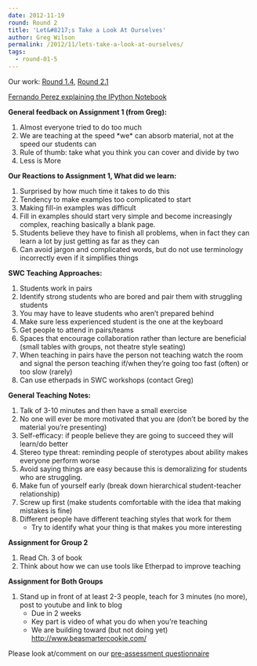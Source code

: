 ```yaml
---
date: 2012-11-19
round: Round 2
title: 'Let&#8217;s Take a Look At Ourselves'
author: Greg Wilson
permalink: /2012/11/lets-take-a-look-at-ourselves/
tags:
  - round-01-5
---
```

Our work: [Round 1.4][1], [Round 2.1][2]

[Fernando Perez explaining the IPython Notebook][3]

**General feedback on Assignment 1 (from Greg):**

1.  Almost everyone tried to do too much
2.  We are teaching at the speed \*we\* can absorb material, not at the speed our students can
3.  Rule of thumb: take what you think you can cover and divide by two
4.  Less is More

**Our Reactions to Assignment 1, What did we learn:**

1.  Surprised by how much time it takes to do this
2.  Tendency to make examples too complicated to start
3.  Making fill-in examples was difficult
4.  Fill in examples should start very simple and become increasingly complex, reaching basically a blank page.
5.  Students believe they have to finish all problems, when in fact they can learn a lot by just getting as far as they can
6.  Can avoid jargon and complicated words, but do not use terminology incorrectly even if it simplifies things

**SWC Teaching Approaches:**

1.  Students work in pairs
2.  Identify strong students who are bored and pair them with struggling students
3.  You may have to leave students who aren&#8217;t prepared behind
4.  Make sure less experienced student is the one at the keyboard
5.  Get people to attend in pairs/teams
6.  Spaces that encourage collaboration rather than lecture are beneficial (small tables with groups, not theatre style seating)
7.  When teaching in pairs have the person not teaching watch the room and signal the person teaching if/when they&#8217;re going too fast (often) or too slow (rarely)
8.  Can use etherpads in SWC workshops (contact Greg)

**General Teaching Notes:**

1.  Talk of 3-10 minutes and then have a small exercise
2.  No one will ever be more motivated that you are (don&#8217;t be bored by the material you&#8217;re presenting)
3.  Self-efficacy: if people believe they are going to succeed they will learn/do better
4.  Stereo type threat: reminding people of sterotypes about ability makes everyone perform worse
5.  Avoid saying things are easy because this is demoralizing for students who are struggling.
6.  Make fun of yourself early (break down hierarchical student-teacher relationship)
7.  Screw up first (make students comfortable with the idea that making mistakes is fine)
8.  Different people have different teaching styles that work for them 
    *   Try to identify what your thing is that makes you more interesting

**Assignment for Group 2**

1.  Read Ch. 3 of book
2.  Think about how we can use tools like Etherpad to improve teaching

**Assignment for Both Groups**

1.  Stand up in front of at least 2-3 people, teach for 3 minutes (no more), post to youtube and link to blog 
    *   Due in 2 weeks
    *   Key part is video of what you do when you&#8217;re teaching
    *   We are building toward (but not doing yet) <http://www.beasmartercookie.com/>

Please look at/comment on our [pre-assessment questionnaire][4]

 [1]: http://teaching.software-carpentry.org/category/round-1-4/
 [2]: http://teaching.software-carpentry.org/category/round-2-1/
 [3]: http://software-carpentry.org/2012/11/a-mostly-successful-decade/
 [4]: http://software-carpentry.org/2012/11/pre-assessment/
